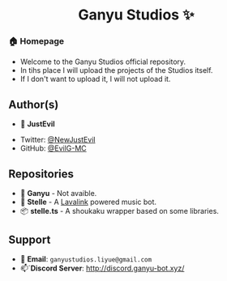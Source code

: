 <h1 align="center">Ganyu Studios ✨</h1>

### 🏠 Homepage

* Welcome to the Ganyu Studios official repository.
* In tihs place I will upload the projects of the Studios itself.
* If I don't want to upload it, I will not upload it.

## Author(s)

- 👤 **JustEvil**

* Twitter: [@NewJustEvil](https://twitter.com/NewJustEvil)
* GitHub: [@EvilG-MC](https://github.com/EvilG-MC)

## Repositories

- 🐐 **Ganyu** - Not avaible.
- 🌟 **Stelle** - A [Lavalink](https://github.com/lavalink-devs/Lavalink) powered music bot.
- 📦 **stelle.ts** - A shoukaku wrapper based on some libraries.

## Support
- 📧 **Email**: `ganyustudios.liyue@gmail.com`
- 📫´**Discord Server**: http://discord.ganyu-bot.xyz/
